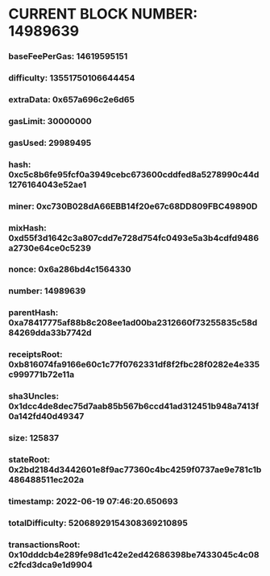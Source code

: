 # CURRENT BLOCK NUMBER: 14989639

### baseFeePerGas: 14619595151
### difficulty: 13551750106644454
### extraData: 0x657a696c2e6d65
### gasLimit: 30000000
### gasUsed: 29989495
### hash: 0xc5c8b6fe95fcf0a3949cebc673600cddfed8a5278990c44d1276164043e52ae1
### miner: 0xc730B028dA66EBB14f20e67c68DD809FBC49890D
### mixHash: 0xd55f3d1642c3a807cdd7e728d754fc0493e5a3b4cdfd9486a2730e64ce0c5239
### nonce: 0x6a286bd4c1564330
### number: 14989639
### parentHash: 0xa78417775af88b8c208ee1ad00ba2312660f73255835c58d84269dda33b7742d
### receiptsRoot: 0xb816074fa9166e60c1c77f0762331df8f2fbc28f0282e4e335c999771b72e11a
### sha3Uncles: 0x1dcc4de8dec75d7aab85b567b6ccd41ad312451b948a7413f0a142fd40d49347
### size: 125837
### stateRoot: 0x2bd2184d3442601e8f9ac77360c4bc4259f0737ae9e781c1b486488511ec202a
### timestamp: 2022-06-19 07:46:20.650693
### totalDifficulty: 52068929154308369210895
### transactionsRoot: 0x10dddcb4e289fe98d1c42e2ed42686398be7433045c4c08c2fcd3dca9e1d9904
